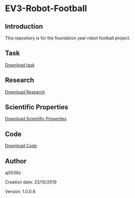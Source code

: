 # EV3-Robot-Football
## Introduction
This repository is for the foundation year robot football project.
## Task
[Download task](https://github.com/aj5538z/EV3-Robot-Football/blob/master/Task/Project%201%20Robot%20Football%20Tasks.docx?raw=true)

## Research
[Download Research](https://github.com/aj5538z/EV3-Robot-Football/blob/master/Report/Andrew%20Johnston%20Project%201.docx?raw=true)

## Scientific Properties
[Download Scientific Properties](https://github.com/aj5538z/EV3-Robot-Football/blob/master/Scientific%20Properties/Project%201%20Analysis%20of%20the%20Scientific%20Properties.docx?raw=true)

## Code
[Download Code](https://github.com/aj5538z/EV3-Robot-Football/blob/master/Code/EV3%20Robot%20Football.ev3?raw=true)

## Author
aj5538z

Creation date: 23/10/2019

Version: 1.0.0.8